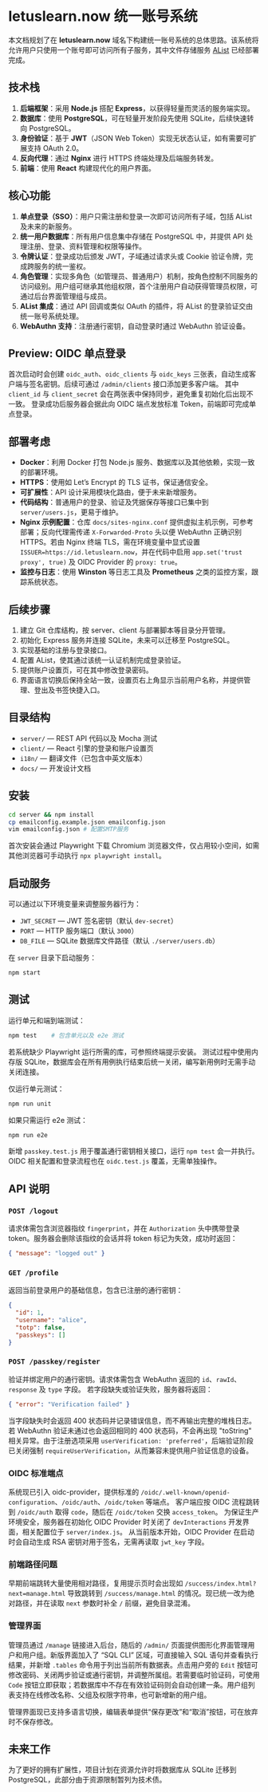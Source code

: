 # letuslearn.now 统一账号系统

本文档规划了在 **letuslearn.now** 域名下构建统一账号系统的总体思路。该系统将允许用户只使用一个账号即可访问所有子服务，其中文件存储服务 [AList](https://cloud.letuslearn.now) 已经部署完成。

## 技术栈

1. **后端框架**：采用 **Node.js** 搭配 **Express**，以获得轻量而灵活的服务端实现。
2. **数据库**：使用 **PostgreSQL**，可在轻量开发阶段先使用 SQLite，后续快速转向 PostgreSQL。
3. **身份验证**：基于 **JWT**（JSON Web Token）实现无状态认证，如有需要可扩展支持 OAuth 2.0。
4. **反向代理**：通过 **Nginx** 进行 HTTPS 终端处理及后端服务转发。
5. **前端**：使用 **React** 构建现代化的用户界面。

## 核心功能

1. **单点登录（SSO）**：用户只需注册和登录一次即可访问所有子域，包括 AList 及未来的新服务。
2. **统一用户数据库**：所有用户信息集中存储在 PostgreSQL 中，并提供 API 处理注册、登录、资料管理和权限等操作。
3. **令牌认证**：登录成功后颁发 JWT，子域通过请求头或 Cookie 验证令牌，完成跨服务的统一鉴权。
4. **角色管理**：实现多角色（如管理员、普通用户）机制，按角色控制不同服务的访问级别。用户组可继承其他组权限，首个注册用户自动获得管理员权限，可通过后台界面管理组与成员。
5. **AList 集成**：通过 API 回调或类似 OAuth 的插件，将 AList 的登录验证交由统一账号系统处理。
6. **WebAuthn 支持**：注册通行密钥，自动登录时通过 WebAuthn 验证设备。

## Preview: OIDC 单点登录

首次启动时会创建 `oidc_auth`、`oidc_clients` 与 `oidc_keys` 三张表，自动生成客户端与签名密钥。后续可通过 `/admin/clients` 接口添加更多客户端。
其中 `client_id` 与 `client_secret` 会在两张表中保持同步，避免重复初始化后出现不一致。
登录成功后服务器会据此向 OIDC 端点发放标准 Token，前端即可完成单点登录。

## 部署考虑

- **Docker**：利用 Docker 打包 Node.js 服务、数据库以及其他依赖，实现一致的部署环境。
- **HTTPS**：使用如 Let’s Encrypt 的 TLS 证书，保证通信安全。
- **可扩展性**：API 设计采用模块化路由，便于未来新增服务。
- **代码结构**：普通用户的登录、验证及凭据保存等接口已集中到 `server/users.js`，更易于维护。
- **Nginx 示例配置**：仓库 `docs/sites-nginx.conf` 提供虚拟主机示例，可参考部署；反向代理需传递 `X-Forwarded-Proto` 头以便 WebAuthn 正确识别 HTTPS。若由 Nginx 终端 TLS，需在环境变量中显式设置 `ISSUER=https://id.letuslearn.now`，并在代码中启用 `app.set('trust proxy', true)` 及 OIDC Provider 的 `proxy: true`。
- **监控与日志**：使用 **Winston** 等日志工具及 **Prometheus** 之类的监控方案，跟踪系统状态。

## 后续步骤

1. 建立 Git 仓库结构，按 server、client 与部署脚本等目录分开管理。
2. 初始化 Express 服务并连接 SQLite，未来可以迁移至 PostgreSQL。
4. 实现基础的注册与登录接口。
5. 配置 AList，使其通过该统一认证机制完成登录验证。
6. 提供账户设置页，可在其中修改登录密码。
7. 界面语言切换后保持全站一致，设置页右上角显示当前用户名称，并提供管理、登出及书签快捷入口。

## 目录结构

- `server/` — REST API 代码以及 Mocha 测试
- `client/` — React 引擎的登录和账户设置页
- `i18n/` — 翻译文件（已包含中英文版本）
- `docs/` — 开发设计文档

## 安装

```bash
cd server && npm install
cp emailconfig.example.json emailconfig.json
vim emailconfig.json # 配置SMTP服务
```
首次安装会通过 Playwright 下载 Chromium 浏览器文件，仅占用较小空间，如需其他浏览器可手动执行 `npx playwright install`。

## 启动服务

可以通过以下环境变量来调整服务器行为：

- `JWT_SECRET` — JWT 签名密钥（默认 `dev-secret`）
- `PORT` — HTTP 服务端口（默认 `3000`）
- `DB_FILE` — SQLite 数据库文件路径（默认 `./server/users.db`）

在 `server` 目录下启动服务：

```bash
npm start
```

## 测试

运行单元和端到端测试：

```bash
npm test    # 包含单元以及 e2e 测试
```
若系统缺少 Playwright 运行所需的库，可参照终端提示安装。
测试过程中使用内存版 SQLite，数据库会在所有用例执行结束后统一关闭，编写新用例时无需手动关闭连接。

仅运行单元测试：

```bash
npm run unit
```

如果只需运行 e2e 测试：

```bash
npm run e2e
```

新增 `passkey.test.js` 用于覆盖通行密钥相关接口，运行 `npm test` 会一并执行。
OIDC 相关配置和登录流程也在 `oidc.test.js` 覆盖，无需单独操作。

## API 说明

### `POST /logout`

请求体需包含浏览器指纹 `fingerprint`，并在 `Authorization` 头中携带登录 token。服务器会删除该指纹的会话并将 token 标记为失效，成功时返回：

```json
{ "message": "logged out" }
```

### `GET /profile`

返回当前登录用户的基础信息，包含已注册的通行密钥：

```json
{
  "id": 1,
  "username": "alice",
  "totp": false,
  "passkeys": []
}
```

### `POST /passkey/register`

验证并绑定用户的通行密钥。请求体需包含 WebAuthn 返回的 `id`、`rawId`、`response` 及 `type` 字段。
若字段缺失或验证失败，服务器将返回：

```json
{ "error": "Verification failed" }
```

当字段缺失时会返回 400 状态码并记录错误信息，而不再输出完整的堆栈日志。若 WebAuthn 验证未通过也会返回相同的 400 状态码，不会再出现 "toString" 相关异常。由于注册选项采用 `userVerification: 'preferred'`，后端验证阶段已关闭强制 `requireUserVerification`，从而兼容未提供用户验证信息的设备。

### OIDC 标准端点

系统现已引入 oidc-provider，提供标准的 `/oidc/.well-known/openid-configuration`、`/oidc/auth`、`/oidc/token` 等端点。
客户端应按 OIDC 流程跳转到 `/oidc/auth` 取得 `code`，随后在 `/oidc/token` 交换 `access_token`。
为保证生产环境安全，服务器在初始化 OIDC Provider 时关闭了 `devInteractions` 开发界面，相关配置位于 `server/index.js`。
从当前版本开始，OIDC Provider 在启动时会自动生成 RSA 密钥对用于签名，无需再读取 `jwt_key` 字段。

### 前端路径问题

早期前端跳转大量使用相对路径，复用提示页时会出现如 `/success/index.html?next=manage.html` 导致跳转到 `/success/manage.html` 的情况。现已统一改为绝对路径，并在读取 `next` 参数时补全 `/` 前缀，避免目录混淆。

### 管理界面

管理员通过 `/manage` 链接进入后台，随后的 `/admin/` 页面提供图形化界面管理用户和用户组。新版界面加入了 “SQL CLI” 区域，可直接输入 SQL 语句并查看执行结果，并新增 `.tables` 命令用于列出当前所有数据表。点击用户旁的 `Edit` 按钮可修改密码、关闭两步验证或通行密钥，并调整所属组。若需要临时验证码，可使用 `Code` 按钮立即获取；若数据库中不存在有效验证码则会自动创建一条。用户组列表支持在线修改名称、父组及权限字符串，也可新增新的用户组。

管理界面现已支持多语言切换，编辑表单提供“保存更改”和“取消”按钮，可在放弃时不保存修改。


## 未来工作

为了更好的拥有扩展性，项目计划在资源允许时将数据库从 SQLite 迁移到 PostgreSQL，此部分由于资源限制暂列为技术债。

